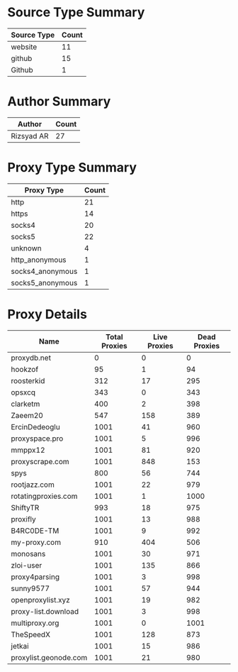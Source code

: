 # Source Type Summary

| Source Type | Count |
|-------------|-------|
| website | 11 |
| github | 15 |
| Github | 1 |


# Author Summary

| Author | Count |
|--------|-------|
| Rizsyad AR | 27 |


# Proxy Type Summary

| Proxy Type | Count |
|------------|-------|
| http | 21 |
| https | 14 |
| socks4 | 20 |
| socks5 | 22 |
| unknown | 4 |
| http_anonymous | 1 |
| socks4_anonymous | 1 |
| socks5_anonymous | 1 |


# Proxy Details

| Name | Total Proxies | Live Proxies | Dead Proxies |
|------|---------------|--------------|---------------|
| proxydb.net | 0 | 0 | 0 |
| hookzof | 95 | 1 | 94 |
| roosterkid | 312 | 17 | 295 |
| opsxcq | 343 | 0 | 343 |
| clarketm | 400 | 2 | 398 |
| Zaeem20 | 547 | 158 | 389 |
| ErcinDedeoglu | 1001 | 41 | 960 |
| proxyspace.pro | 1001 | 5 | 996 |
| mmppx12 | 1001 | 81 | 920 |
| proxyscrape.com | 1001 | 848 | 153 |
| spys | 800 | 56 | 744 |
| rootjazz.com | 1001 | 22 | 979 |
| rotatingproxies.com | 1001 | 1 | 1000 |
| ShiftyTR | 993 | 18 | 975 |
| proxifly | 1001 | 13 | 988 |
| B4RC0DE-TM | 1001 | 9 | 992 |
| my-proxy.com | 910 | 404 | 506 |
| monosans | 1001 | 30 | 971 |
| zloi-user | 1001 | 135 | 866 |
| proxy4parsing | 1001 | 3 | 998 |
| sunny9577 | 1001 | 57 | 944 |
| openproxylist.xyz | 1001 | 19 | 982 |
| proxy-list.download | 1001 | 3 | 998 |
| multiproxy.org | 1001 | 0 | 1001 |
| TheSpeedX | 1001 | 128 | 873 |
| jetkai | 1001 | 15 | 986 |
| proxylist.geonode.com | 1001 | 21 | 980 |
